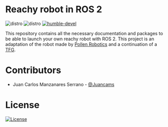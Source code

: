 # Reachy robot in ROS 2
![distro](https://img.shields.io/badge/Ubuntu%2022-Jammy%20Jellyfish-green)
![distro](https://img.shields.io/badge/ROS2-Humble-blue)
[![humble-devel](https://github.com/Juancams/reachy_ros/actions/workflows/master.yaml/badge.svg)](https://github.com/Juancams/reachy_ros/actions/workflows/master.yaml)

This repository contains all the necessary documentation and packages to be able to launch your own reachy robot with ROS 2. This project is an adaptation of the robot made by [Pollen Robotics](https://www.pollen-robotics.com/) and a continuation of a [TFG](https://github.com/Alberto-D/Reachy-TFG).

# Contributors
* Juan Carlos Manzanares Serrano - [@Juancams](https://github.com/Juancams)

# License
[![License](https://img.shields.io/badge/License-Apache%202.0-blue.svg)](https://opensource.org/licenses/Apache-2.0)
